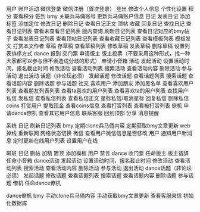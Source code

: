用户
	账户活动
		微信登录
		微信注册（首次登录）
		登出
	修改个人信息
	个性化设置
	积分
		查看积分
		签到
	bmy
		关联兵马俑账号
		更新兵马俑账户信息
	日记
		发表日记
			添加标签
			添加定位
		修改日记
		删除日记
		查看日记正文
		顶帖
		收藏
		回复日记
		查找日记
		查看日记列表
		查看未查看日记列表
		版内查询
		刷新日记列表
		查看日记对应的bmy帖子
		查看发表日记列表
		查看顶帖日记列表
		查看收藏日记列表
		查看模板列表
		模板发文
		打赏本文作者
		草稿
			存草稿
			查看草稿列表
			修改草稿
			发表草稿
			删除草稿
		设置列表排序方式
	dance
		报到
		交门票
		申请版主
		版主投票（不要采用这种形式，找一种大家都可以参与但不会造成分歧的形式）
		申请小音箱
	活动
		发起活动
			设置活动时间，报名截止时间
		修改活动
		查看活动列表
		搜索活动
		查看活动内容
		删除活动
		参与活动
		退出活动
	话题（非论坛必须）
		发起话题
		修改话题
		查看话题列表
		搜索话题
		查看话题内容
		删除话题
		参与话题
	社交
		喜欢用户
		添加朋友
		添加黑名单
		查看喜欢用户列表
		查看朋友列表列表
		查看ta喜欢的用户列表
		查看喜欢ta的用户列表
		查找用户
	私信
		发私信
		查看私信列表
		查看私信正文
		星标私信/取消星标
		回复私信
		删除私信
	coins
		打赏用户
		提取现金
		查看coins信息
		查看打赏列表
		查看被打赏列表
	僚机
		申请dance僚机
	查看其它用户信息
	联系客服
	回到顶部
	分享
	消息提醒
		
系统
	日记
		刷新日记列表
	bmy
		定期clone兵马俑内容
		定期获取bmy文章更新
	web
		掉线
		重新联网
		网络状态切换
	微信
		查看用户微信信息是否修改
	用户
		通知用户新消息
		定时更新在线用户列表
		设置用户在线
	
斑斑
	日记
		删帖
		加精
		置顶
		添加模板
	用户
		禁言
	dance
		收门票
		任命版主
		版主请辞
		任命小音箱
	dance活动
		发起活动
			设置活动时间，报名截止时间
		修改活动
		查看活动列表
		搜索活动
		查看活动内容
		删除活动
		参与活动
		退出活动
	dance话题（非论坛必须）
		发起话题
		修改话题
		查看话题列表
		搜索话题
		查看话题内容
		删除话题
		参与话题
	僚机
		任命dance僚机
		
dance僚机
	bmy
		手动clone兵马俑内容
		手动获取bmy文章更新
	查看客服来信
	初始化数据库
